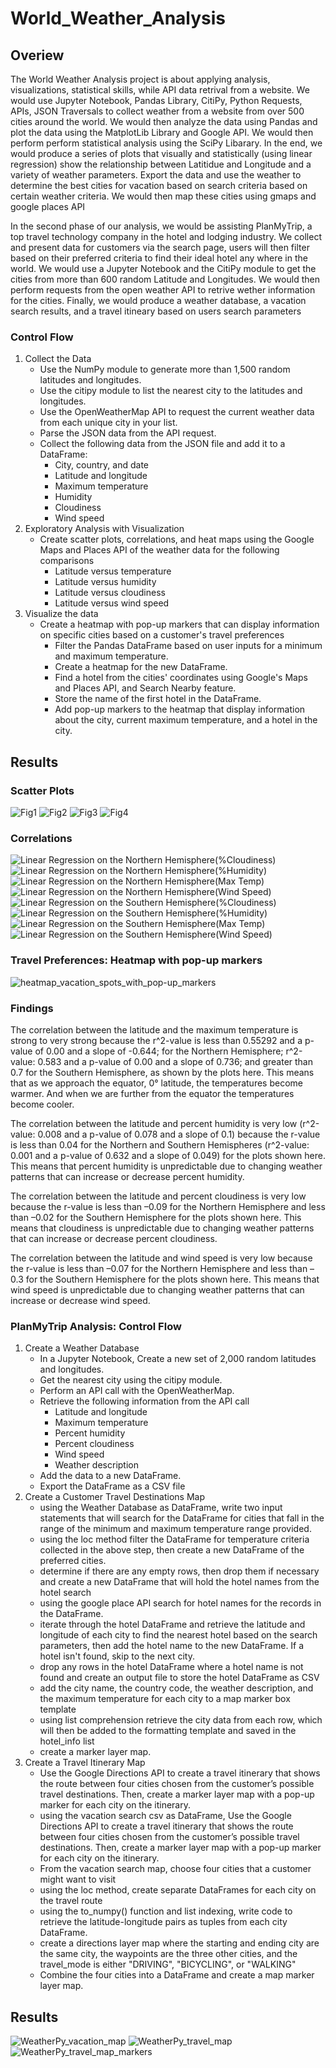 # World_Weather_Analysis
## Overiew

The World Weather Analysis project is about applying analysis, visualizations, statistical skills, while  API data retrival from a website. We would use Jupyter Notebook, Pandas Library, CitiPy, Python Requests, APIs, JSON Traversals to collect weather from a website from over 500 cities around the world. We would then analyze the data using Pandas and plot the data using the MatplotLib Library and Google API. We would then perform perform statistical analysis using the SciPy Libarary. In the end, we would produce a series of plots that visually and statistically (using linear regression) show the relationship between Latitidue and Longitude and a variety of weather parameters. Export the data and use the weather to determine the best cities for vacation based on search criteria based on certain weather criteria. We would then map these cities using gmaps and google places API

In the second phase of our analysis, we would be assisting PlanMyTrip, a top travel technology company in the hotel and lodging industry. We collect and present data for customers via the search page, users will then filter based on their preferred criteria to find their ideal hotel any where in the world. We would use a Jupyter Notebook and the CitiPy module to get the cities from more than 600 random Latitude and Longitudes. We would then perform requests from the open weather API to retrive wether information for the cities. Finally, we would produce a  weather database, a vacation search results, and a travel itineary based on users search parameters

### Control Flow
1. Collect the Data
   - Use the NumPy module to generate more than 1,500 random latitudes and longitudes.
   - Use the citipy module to list the nearest city to the latitudes and longitudes.
   - Use the OpenWeatherMap API to request the current weather data from each unique city in your list.
   - Parse the JSON data from the API request.
   - Collect the following data from the JSON file and add it to a DataFrame:
      - City, country, and date
      - Latitude and longitude
      - Maximum temperature
      - Humidity
      - Cloudiness
      - Wind speed
2. Exploratory Analysis with Visualization
   - Create scatter plots, correlations, and heat maps using the Google Maps and Places API of the weather data for the following comparisons
     - Latitude versus temperature
     - Latitude versus humidity
     - Latitude versus cloudiness
     - Latitude versus wind speed
3. Visualize the data
    - Create a heatmap with pop-up markers that can display information on specific cities based on a customer's travel preferences
      - Filter the Pandas DataFrame based on user inputs for a minimum and maximum temperature.
      - Create a heatmap for the new DataFrame.
      - Find a hotel from the cities' coordinates using Google's Maps and Places API, and Search Nearby feature.
      - Store the name of the first hotel in the DataFrame.
      - Add pop-up markers to the heatmap that display information about the city, current maximum temperature, and a hotel in the city. 

## Results
### Scatter Plots

![Fig1](https://user-images.githubusercontent.com/67847583/120711149-a4877500-c484-11eb-9f7e-b02f19457f55.png)
![Fig2](https://user-images.githubusercontent.com/67847583/120711182-afdaa080-c484-11eb-9723-f482afebe766.png)
![Fig3](https://user-images.githubusercontent.com/67847583/120711194-b2d59100-c484-11eb-8f21-ed15bc67f692.png)
![Fig4](https://user-images.githubusercontent.com/67847583/120711201-b537eb00-c484-11eb-8f0c-7b8f86961a58.png)

### Correlations

![Linear Regression on the Northern Hemisphere(%Cloudiness)](https://user-images.githubusercontent.com/67847583/120711290-d0a2f600-c484-11eb-8713-143461422e42.png)
![Linear Regression on the Northern Hemisphere(%Humidity)](https://user-images.githubusercontent.com/67847583/120711313-d698d700-c484-11eb-97d1-d4eabe021cdf.png)
![Linear Regression on the Northern Hemisphere(Max Temp)](https://user-images.githubusercontent.com/67847583/120711318-d8fb3100-c484-11eb-840c-b0c4bf63f399.png)
![Linear Regression on the Northern Hemisphere(Wind Speed)](https://user-images.githubusercontent.com/67847583/120711326-dbf62180-c484-11eb-83f6-62bdaec44955.png)
![Linear Regression on the Southern Hemisphere(%Cloudiness)](https://user-images.githubusercontent.com/67847583/120711345-e1536c00-c484-11eb-9e32-a0c7805adaf9.png)
![Linear Regression on the Southern Hemisphere(%Humidity)](https://user-images.githubusercontent.com/67847583/120711356-e3b5c600-c484-11eb-9b08-94084829702b.png)
![Linear Regression on the Southern Hemisphere(Max Temp)](https://user-images.githubusercontent.com/67847583/120711362-e57f8980-c484-11eb-80ed-35c22589a91e.png)
![Linear Regression on the Southern Hemisphere(Wind Speed)](https://user-images.githubusercontent.com/67847583/120711364-e7494d00-c484-11eb-9e8a-b920e1132e1f.png)


### Travel Preferences: Heatmap with pop-up markers

![heatmap_vacation_spots_with_pop-up_markers](https://user-images.githubusercontent.com/67847583/120734235-28a22280-c4ae-11eb-8e13-7f1db00139fe.png)


### Findings

The correlation between the latitude and the maximum temperature is strong to very strong because the r^2-value is less than 0.55292 and a p-value of 0.00 and a slope of -0.644; for the Northern Hemisphere; r^2-value: 0.583 and a p-value of 0.00 and a slope of 0.736; and greater than 0.7 for the Southern Hemisphere, as shown by the plots here. This means that as we approach the equator, 0° latitude, the temperatures become warmer. And when we are further from the equator the temperatures become cooler.

The correlation between the latitude and percent humidity is very low (r^2-value: 0.008 and a p-value of 0.078 and a slope of 0.1) because the r-value is less than 0.04 for the Northern and Southern Hemispheres (r^2-value: 0.001 and a p-value of 0.632 and a slope of 0.049) for the plots shown here. This means that percent humidity is unpredictable due to changing weather patterns that can increase or decrease percent humidity.

The correlation between the latitude and percent cloudiness is very low because the r-value is less than –0.09 for the Northern Hemisphere and less than –0.02 for the Southern Hemisphere for the plots shown here. This means that cloudiness is unpredictable due to changing weather patterns that can increase or decrease percent cloudiness.

The correlation between the latitude and wind speed is very low because the r-value is less  than –0.07 for the Northern Hemisphere and less than –0.3 for the Southern Hemisphere for the plots shown here. This means that wind speed is unpredictable due to changing weather patterns that can increase or decrease wind speed. 


### PlanMyTrip Analysis: Control Flow
1. Create a Weather Database
   - In a Jupyter Notebook, Create a new set of 2,000 random latitudes and longitudes.
   - Get the nearest city using the citipy module.
   - Perform an API call with the OpenWeatherMap.
   - Retrieve the following information from the API call
      - Latitude and longitude
      - Maximum temperature
      - Percent humidity
      - Percent cloudiness
      - Wind speed
      - Weather description
   - Add the data to a new DataFrame.
   - Export the DataFrame as a CSV file
2. Create a Customer Travel Destinations Map
   - using the Weather Database as DataFrame, write two input statements that will search for the DataFrame for cities that fall in the range of the minimum and maximum temperature range provided.
   - using the loc method filter the DataFrame for temperature criteria collected in the above step, then create a new DataFrame of the preferred cities.
   - determine if there are any empty rows, then drop them if necessary and create a new DataFrame that will hold the hotel names from the hotel search
   - using the google place API search for hotel names for the records in the DataFrame.
   - iterate through the hotel DataFrame and retrieve the latitude and longitude of each city to find the nearest hotel based on the search parameters, then add the hotel name to the new DataFrame. If a hotel isn't found, skip to the next city.
   - drop any rows in the hotel DataFrame where a hotel name is not found and create an output file to store the hotel DataFrame as CSV
   - add the city name, the country code, the weather description, and the maximum temperature for each city to a map marker box template
   - using list comprehension retrieve the city data from each row, which will then be added to the formatting template and saved in the hotel_info list
   - create a marker layer map.
3. Create a Travel Itinerary Map
   - Use the Google Directions API to create a travel itinerary that shows the route between four cities chosen from the customer’s possible travel destinations. Then, create a marker layer map with a pop-up marker for each city on the itinerary.
   - using the vacation search csv as DataFrame, Use the Google Directions API to create a travel itinerary that shows the route between four cities chosen from the customer’s possible travel destinations. Then, create a marker layer map with a pop-up marker for each city on the itinerary.
   - From the vacation search map, choose four cities that a customer might want to visit
   - using the loc method, create separate DataFrames for each city on the travel route
   - using the to_numpy() function and list indexing, write code to retrieve the latitude-longitude pairs as tuples from each city DataFrame.
   - create a directions layer map where the starting and ending city are the same city, the waypoints are the three other cities, and the travel_mode is either "DRIVING", "BICYCLING", or "WALKING"
   - Combine the four cities into a DataFrame and create a map marker layer map.

## Results

![WeatherPy_vacation_map](https://user-images.githubusercontent.com/67847583/120754974-fd7dfa00-c4d2-11eb-98fc-16ce317bbfaa.png)
![WeatherPy_travel_map](https://user-images.githubusercontent.com/67847583/120755008-07076200-c4d3-11eb-8d0f-1111520c520b.png)
![WeatherPy_travel_map_markers](https://user-images.githubusercontent.com/67847583/120755020-0a025280-c4d3-11eb-8562-95f5d0ec9b0d.png)



